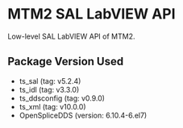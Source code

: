 # MTM2 SAL LabVIEW API

Low-level SAL LabVIEW API of MTM2.

## Package Version Used

- ts_sal (tag: v5.2.4)
- ts_idl (tag: v3.3.0)
- ts_ddsconfig (tag: v0.9.0)
- ts_xml (tag: v10.0.0)
- OpenSpliceDDS (version: 6.10.4-6.el7)
